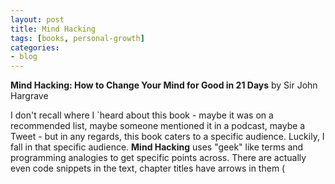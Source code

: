 ```yaml
---
layout: post
title: Mind Hacking
tags: [books, personal-growth]
categories:
- blog
---
```


**Mind Hacking: How to Change Your Mind for Good in 21 Days** by Sir John Hargrave

I don't recall where I `heard about this book - maybe it was on a recommended list, maybe someone mentioned it in a podcast, maybe a Tweet - but in any regards, this book caters to a specific audience. Luckily, I fall in that specific audience. **Mind Hacking** uses "geek" like terms and programming analogies to get specific points across. There are actually even code snippets in the text, chapter titles have arrows in them (<Title>), and the book references the beginning of Apple, how the internet was born, and important computer scientists across the ages.

In that regard, I became a bit more active and attentive in reading **Mind Hacking.** Is it for everyone though? Maybe not. Did I learn anything I have not already heard? I think so, but if you've read other "self-help" type books, you may not learn anything new. How to set goals, using simulation to help the outcome, reptition, and all the techniques touched on in the book have, at some point, already been a part of your life. Where the book (I imagines) succeeds is in the "workbook" in the back. Sir John Hargrave provides a journal type system for you to use for 21 days to help you practice all the techniques he proposes. For me, the book is a library book so I will not be doing that, but he also has a Coach.Me "app" for others that are interested. The book came out 2 years ago now, so some links are expired, the community isn't as active, and it looks like there may be some technical difficulties from the comments, but at the very least, it is worth checking out [online](https://www.gitbook.com/book/jhargrave/mind-hacking/details).

At the end of the day, this would be a good book to have around "resolution" time. Whenever that is for you, twice a year, once a quarter, or whenever, this book is a good reminder of the process to help you go through to meet those resolutions and achieve your goals.